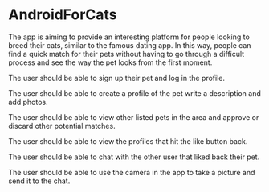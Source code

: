 # AndroidForCats

The app is aiming to provide an interesting platform for people looking to breed their cats, similar to the famous dating app. 
In this way, people can find a quick match for their pets without having to go through a difficult process and see the way the pet looks from the first moment.

The user should be able to sign up their pet and log in the profile.

The user should be able to create a profile of the pet write a description and add photos.

The user should be able to view other listed pets in the area and approve or discard other potential matches.

The user should be able to view the profiles that hit the like button back.

The user should be able to chat with the other user that liked back their pet.

The user should be able to use the camera in the app to take a picture and send it to the chat.

